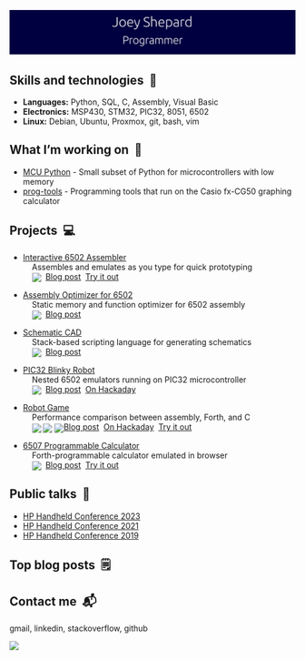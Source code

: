 ![Joey Shepard](/header.svg)

## Skills and technologies &nbsp;🔧
- **Languages:**   Python, SQL, C, Assembly, Visual Basic
- **Electronics:** MSP430, STM32, PIC32, 8051, 6502
- **Linux:** Debian, Ubuntu, Proxmox, git, bash, vim

## What I’m working on &nbsp;👷
- [MCU Python](https://github.com/JoeyShepard/mcu-py) - Small subset of Python for microcontrollers with low memory  
- [prog-tools](https://github.com/JoeyShepard/prog-tools) - Programming tools that run on the Casio fx-CG50 graphing calculator

## Projects &nbsp;💻

<!-- Language badges - didn't find clean ways to show them on project list 
  <img align=center src="https://img.shields.io/badge/Python-blue"> 
-->

- [Interactive 6502 Assembler](https://github.com/JoeyShepard/interactive-6502-assembler)  
&nbsp;&nbsp;&nbsp;&nbsp;Assembles and emulates as you type for quick prototyping  
&nbsp;&nbsp;&nbsp;&nbsp;<img align=center src="https://img.shields.io/badge/Python-blue">&nbsp;&nbsp;[Blog post](https://joldosh.blogspot.com/2022/07/6502-interactive-assembler.html)&nbsp;&nbsp;[Try it out](http://calc6502.com/ia6502/main.html)

- [Assembly Optimizer for 6502](https://github.com/JoeyShepard/optimizer-mini-6502)  
&nbsp;&nbsp;&nbsp;&nbsp;Static memory and function optimizer for 6502 assembly  
&nbsp;&nbsp;&nbsp;&nbsp;<img align=center src="https://img.shields.io/badge/Python-blue">&nbsp;&nbsp;[Blog post](https://joldosh.blogspot.com/2019/08/new-project-6502-assembly-optimizer.html)

- [Schematic CAD](https://github.com/JoeyShepard/schematic-cad)  
&nbsp;&nbsp;&nbsp;&nbsp;Stack-based scripting language for generating schematics  
&nbsp;&nbsp;&nbsp;&nbsp;<img align=center src="https://img.shields.io/badge/Python-blue">&nbsp;&nbsp;[Blog post](https://joldosh.blogspot.com/2022/05/7400-logic-calculator-revisited.html#schematic)

- [PIC32 Blinky Robot](https://github.com/JoeyShepard/pic32-blinky-robot)  
&nbsp;&nbsp;&nbsp;&nbsp;Nested 6502 emulators running on PIC32 microcontroller  
&nbsp;&nbsp;&nbsp;&nbsp;<img align=center src="https://img.shields.io/badge/Assembly-purple">&nbsp;&nbsp;[Blog post](https://joldosh.blogspot.com/2022/12/pic326502-blinky-robot.html)&nbsp;&nbsp;[On Hackaday](https://hackaday.com/2022/12/24/blinky-project-is-6502s-all-the-way-down/)

- [Robot Game](https://github.com/JoeyShepard/robot-game)  
&nbsp;&nbsp;&nbsp;&nbsp;Performance comparison between assembly, Forth, and C  
&nbsp;&nbsp;&nbsp;&nbsp;<img align=center src="https://img.shields.io/badge/Assembly-purple"> <img align=center src="https://img.shields.io/badge/Forth-orange"> <img align=center src="https://img.shields.io/badge/_C_-green">[Blog post](https://joldosh.blogspot.com/2020/07/robot-game-65c02-c-assembly-and-forth.html)&nbsp;&nbsp;[On Hackaday](https://hackaday.com/2020/07/07/gaming-in-different-languages/)&nbsp;&nbsp;[Try it out](http://calc6502.com/RobotGame/summary.html)

- [6507 Programmable Calculator](https://github.com/JoeyShepard/calc6507)  
&nbsp;&nbsp;&nbsp;&nbsp;Forth-programmable calculator emulated in browser  
&nbsp;&nbsp;&nbsp;&nbsp;<img align=center src="https://img.shields.io/badge/Assembly-purple">&nbsp;&nbsp;[Blog post](https://joldosh.blogspot.com/search/label/6507%20Graphing%20Calculator)&nbsp;&nbsp;[Try it out](http://calc6502.com/calc6507/main.html)

<!-- Removed these projects to make room
- [65C02 Emulator](https://github.com/JoeyShepard/65C02-emulator)
- [EEPROM Programmer](https://github.com/JoeyShepard/eeprom-programmer)
- [RPN Calculator](https://github.com/JoeyShepard/rpn-calculator)
- [Tiny Calculator](https://github.com/JoeyShepard/tiny-calc)
-->


## Public talks &nbsp;💬
- [HP Handheld Conference 2023](https://www.youtube.com/watch?v=BYiYUGSROLs)
- [HP Handheld Conference 2021](https://www.youtube.com/watch?v=fNx0s4iwssQ)
- [HP Handheld Conference 2019](https://www.youtube.com/watch?v=dJoKl0LK5jM)
  
## Top blog posts &nbsp;🗒️
## Contact me &nbsp;📬
gmail, linkedin, stackoverflow, github

<div align="left">
  <img src="https://github-readme-stats.vercel.app/api/top-langs/?username=JoeyShepard&layout=compact&langs_count=6" />
</div>
